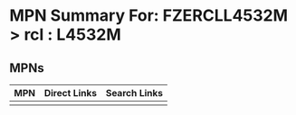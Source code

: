 



# MPN Summary For: FZERCLL4532M > rcl : L4532M

## MPNs
  

|MPN|Direct Links|Search Links|
| :--- | :--- | :--- |
||||
